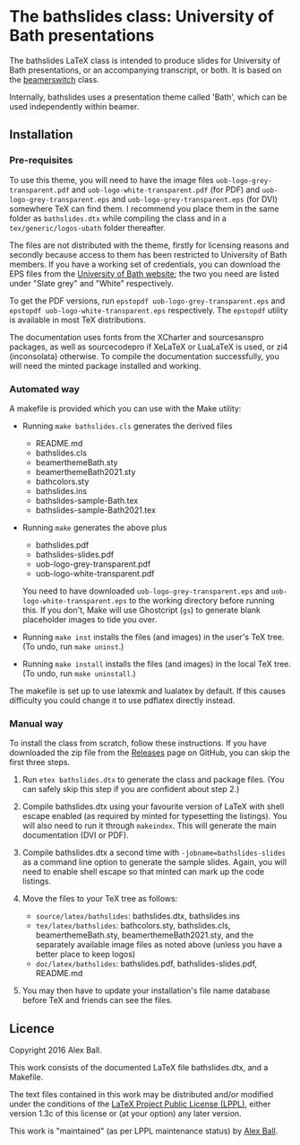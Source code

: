 The bathslides class: University of Bath presentations
=========================================================

The bathslides LaTeX class is intended to produce slides for University
of Bath presentations, or an accompanying transcript, or both.
It is based on the [beamerswitch] class.

Internally, bathslides uses a presentation theme called 'Bath',
which can be used independently within beamer.

Installation
------------

### Pre-requisites ###

To use this theme, you will need to have the image files
`uob-logo-grey-transparent.pdf` and `uob-logo-white-transparent.pdf` (for PDF)
and `uob-logo-grey-transparent.eps` and `uob-logo-grey-transparent.eps` (for
DVI) somewhere TeX can find them.
I recommend you place them in the same folder as `bathslides.dtx`
while compiling the class and in a `tex/generic/logos-ubath` folder
thereafter.

The files are not distributed with the theme, firstly for licensing reasons
and secondly because access to them has been restricted to University of Bath
members. If you have a working set of credentials, you can download the EPS
files from the [University of Bath website][logo]; the two you need are listed
under "Slate grey" and "White" respectively.

To get the PDF versions, run `epstopdf uob-logo-grey-transparent.eps` and
`epstopdf uob-logo-white-transparent.eps` respectively. The `epstopdf` utility
is available in most TeX distributions.

The documentation uses fonts from the XCharter and sourcesanspro
packages, as well as sourcecodepro if XeLaTeX or LuaLaTeX is used,
or zi4 (inconsolata) otherwise. To compile the documentation
successfully, you will need the minted package installed and working.

### Automated way ###

A makefile is provided which you can use with the Make utility:

  * Running `make bathslides.cls` generates the derived files

      - README.md
      - bathslides.cls
      - beamerthemeBath.sty
      - beamerthemeBath2021.sty
      - bathcolors.sty
      - bathslides.ins
      - bathslides-sample-Bath.tex
      - bathslides-sample-Bath2021.tex

  * Running `make` generates the above plus

      - bathslides.pdf
      - bathslides-slides.pdf
      - uob-logo-grey-transparent.pdf
      - uob-logo-white-transparent.pdf

    You need to have downloaded `uob-logo-grey-transparent.eps` and
    `uob-logo-white-transparent.eps` to the working directory before
    running this. If you don't, Make will use Ghostcript (`gs`) to generate
    blank placeholder images to tide you over.

  * Running `make inst` installs the files (and images) in the user's
    TeX tree. (To undo, run `make uninst`.)

  * Running `make install` installs the files (and images) in the
    local TeX tree. (To undo, run `make uninstall`.)

The makefile is set up to use latexmk and lualatex by default.
If this causes difficulty you could change it to use pdflatex directly
instead.

### Manual way ###

To install the class from scratch, follow these instructions. If you have
downloaded the zip file from the [Releases] page on GitHub, you can skip the
first three steps.

 1. Run `etex bathslides.dtx` to generate the class and package files. (You can
    safely skip this step if you are confident about step 2.)

 2. Compile bathslides.dtx using your favourite version of LaTeX with shell
    escape enabled (as required by minted for typesetting the listings). You
    will also need to run it through `makeindex`. This will generate the main
    documentation (DVI or PDF).

 3. Compile bathslides.dtx a second time with `-jobname=bathslides-slides`
    as a command line option to generate the sample slides. Again, you will
    need to enable shell escape so that minted can mark up the code listings.

 4. Move the files to your TeX tree as follows:

      - `source/latex/bathslides`:
        bathslides.dtx,
        bathslides.ins
      - `tex/latex/bathslides`:
        bathcolors.sty,
        bathslides.cls,
        beamerthemeBath.sty,
        beamerthemeBath2021.sty,
        and the separately available image files as noted above
        (unless you have a better place to keep logos)
      - `doc/latex/bathslides`:
        bathslides.pdf,
        bathslides-slides.pdf,
        README.md

 5. You may then have to update your installation's file name database
    before TeX and friends can see the files.

Licence
-------

Copyright 2016 Alex Ball.

This work consists of the documented LaTeX file bathslides.dtx,
and a Makefile.

The text files contained in this work may be distributed and/or modified
under the conditions of the [LaTeX Project Public License (LPPL)][lppl],
either version 1.3c of this license or (at your option) any later
version.

This work is "maintained" (as per LPPL maintenance status) by
[Alex Ball][me].

[beamerswitch]: https://github.com/alex-ball/beamerswitch
[Releases]: https://github.com/alex-ball/bathslides/releases
[logo]: https://www.bath.ac.uk/guides/using-the-university-of-bath-logo/
[lppl]: http://www.latex-project.org/lppl.txt
[me]: http://alexball.me.uk/


